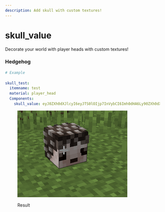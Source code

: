 ```yaml
---
description: Add skull with custom textures!
---
```


# skull\_value

Decorate your world with player heads with custom textures!

### Hedgehog

```yaml
# Example

skull_test:
  itemname: test
  material: player_head
  Components:
    skull_value: eyJ0ZXh0dXJlcyI6eyJTS0lOIjp7InVybCI6Imh0dHA6Ly90ZXh0dXJlcy5taW5lY3JhZnQubmV0L3RleHR1cmUvNWY1ZTgzNWMxMTZlOGUyMDBlMmUwNmFhNTkzY2FiOGYxYTlmOGM0MGU3ZjAwNWE5Yzc2ZjEyZTI0ZjRjNjM3MCJ9fX0=
```

<figure><img src="../.gitbook/assets/obraz_2025-01-15_225656761.png" alt=""><figcaption><p>Result</p></figcaption></figure>
